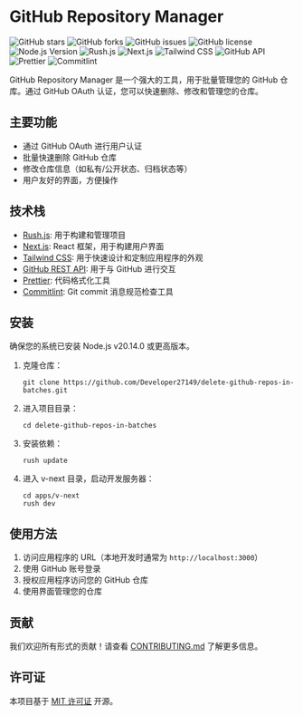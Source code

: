 


# GitHub Repository Manager

![GitHub stars](https://img.shields.io/github/stars/Developer27149/delete-github-repos-in-batches?style=social)
![GitHub forks](https://img.shields.io/github/forks/Developer27149/delete-github-repos-in-batches?style=social)
![GitHub issues](https://img.shields.io/github/issues/Developer27149/delete-github-repos-in-batches)
![GitHub license](https://img.shields.io/github/license/Developer27149/delete-github-repos-in-batches)
![Node.js Version](https://img.shields.io/badge/node-v20.14.0-brightgreen)
![Rush.js](https://img.shields.io/badge/rushjs-✓-blue)
![Next.js](https://img.shields.io/badge/nextjs-✓-black)
![Tailwind CSS](https://img.shields.io/badge/tailwindcss-✓-38B2AC)
![GitHub API](https://img.shields.io/badge/github%20api-✓-181717)
![Prettier](https://img.shields.io/badge/prettier-✓-F7B93E)
![Commitlint](https://img.shields.io/badge/commitlint-✓-green)

GitHub Repository Manager 是一个强大的工具，用于批量管理您的 GitHub 仓库。通过 GitHub OAuth 认证，您可以快速删除、修改和管理您的仓库。

## 主要功能

- 通过 GitHub OAuth 进行用户认证
- 批量快速删除 GitHub 仓库
- 修改仓库信息（如私有/公开状态、归档状态等）
- 用户友好的界面，方便操作

## 技术栈

- [Rush.js](https://rushjs.io/): 用于构建和管理项目
- [Next.js](https://nextjs.org/): React 框架，用于构建用户界面
- [Tailwind CSS](https://tailwindcss.com/): 用于快速设计和定制应用程序的外观
- [GitHub REST API](https://docs.github.com/en/rest): 用于与 GitHub 进行交互
- [Prettier](https://prettier.io/): 代码格式化工具
- [Commitlint](https://commitlint.js.org/): Git commit 消息规范检查工具

## 安装

确保您的系统已安装 Node.js v20.14.0 或更高版本。

1. 克隆仓库：
   ```
   git clone https://github.com/Developer27149/delete-github-repos-in-batches.git
   ```

2. 进入项目目录：
   ```
   cd delete-github-repos-in-batches
   ```

3. 安装依赖：
   ```
   rush update
   ```

4. 进入 v-next 目录，启动开发服务器：
   ```
   cd apps/v-next
   rush dev
   ```

## 使用方法

1. 访问应用程序的 URL（本地开发时通常为 `http://localhost:3000`）
2. 使用 GitHub 账号登录
3. 授权应用程序访问您的 GitHub 仓库
4. 使用界面管理您的仓库

## 贡献

我们欢迎所有形式的贡献！请查看 [CONTRIBUTING.md](CONTRIBUTING.md) 了解更多信息。

## 许可证

本项目基于 [MIT 许可证](LICENSE) 开源。

